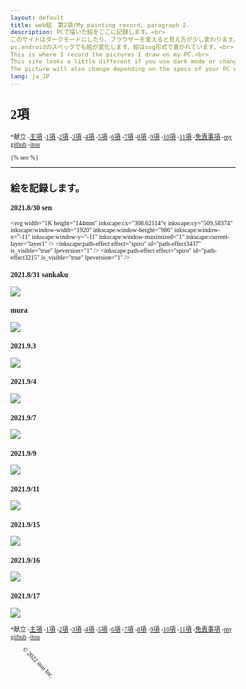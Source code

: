 ```yaml
---
layout: default
title: web絵　第2項/My painting record, paragraph 2.
description: PCで描いた絵をここに記録します。<br>
このサイトはダークモードにしたり、ブラウザーを変えると見え方が少し変わります。<br> 
pc,androidのスペックでも絵が変化します。絵はsvg形式で書かれています。<br>
This is where I record the pictures I draw on my PC.<br>
This site looks a little different if you use dark mode or change your browser.<br>
The picture will also change depending on the specs of your PC or android. The pictures are written in svg format.
lang: ja_JP
---
```

<hedar>
<h1>2項</h1>
<p>
*献立
-<a href="https://itou332.github.io/top_page/">主項</a>
-<a href="https://itou332.github.io/">1項</a>
-<a href="https://itou332.github.io/itou332a.github.io/">2項</a>
-<a href="https://itou332.github.io/diary">3項</a>
-<a href="https://itou332.github.io/today/">4項</a>
-<a href="https://itou332.github.io/challenge/">5項</a>
-<a href="https://itou332.github.io/nontitle/">6項</a>
-<a href="https://itou332.github.io/elaboration/">7項</a>
-<a href="https://itou332.github.io/analog/">8項</a>
-<a href="https://itou332.github.io/culture/">9項</a>
-<a href="https://itou332.github.io/walk/">10項</a>
-<a href="https://itou332.github.io/pine/">11項</a>
-<a href="https://itou332.github.io/Privacy-policy/">免責事項</a>
-<a href="https://github.com/itou332">my github</a>
-<a href="http://itou33good.starfree.jp/">itou</a>
</p>
</hedar>
<head>
<!-- Global site tag (gtag.js) - Google Analytics -->
<script async src="https://www.googletagmanager.com/gtag/js?id=G-REM6WSLP19"></script>
<script>
  window.dataLayer = window.dataLayer || [];
  function gtag(){dataLayer.push(arguments);}
  gtag('js', new Date());
  gtag('config', 'G-RC7DDWGJQ6');
</script>
<link rel="stylesheet" href="style.css">
<style>BODY,DIV,TABLE,THEAD,TBODY,TFOOT,TR,TH,TD,P { font-family:"Times New Roman"; font-size:x-small ;}svg,script {margin: 0 auto;  /* ボックス中央寄せ */}</style>
<?xml version="1.0" encoding="UTF-8" standalone="no"?>
<!-- Created with Inkscape (http://www.inkscape.org/) -->
<!-- Favicon head tag -->
<link rel="icon" type="img/x-icon" href="./favicon.png">
<link rel="apple-touch-icon" href="./images/favicon.png" sizes="180x180">
<link rel="icon" type="image/png" href="./images/favicon.png" sizes="192x192">
<link rel="shortcut icon" type="image/x-icon" href="favicon.ico">
<meta name="keywords" content="記録,paragraph,2項,web絵,絵を記録">
{% seo %}
<meta name="google-site-verification" content="tQGwmktjW1w-gKuPF7mYbIZdiE9Bw_KZj8tHcro6qo0" />
</head>
<body>
<hr>
<h2>絵を記録します。</h2>

<h3>2021.8/30 sen</h3>

<svg
   width="1K
   height="144mm"
     inkscape:cx="308.62114"v
     inkscape:cy="509.58374"
     inkscape:window-width="1920"
     inkscape:window-height="986"
     inkscape:window-x="-11"
     inkscape:window-y="-11"
     inkscape:window-maximized="1"
     inkscape:current-layer="layer1" />
  <defs
     id="defs3108">
    <inkscape:path-effect
       effect="spiro"
       id="path-effect3437"
       is_visible="true"
       lpeversion="1" />
    <inkscape:path-effect
       effect="spiro"
       id="path-effect3215"
       is_visible="true"
       lpeversion="1" />
    <filter
       inkscape:menu-tooltip="Sharpen edges and boundaries within the object, force=0.3"
       inkscape:menu="Image Effects"
       inkscape:label="Sharpen More"
       style="color-interpolation-filters:sRGB;"
       id="filter3822"
       x="-0.21216609"
       y="-0.20873922"
       width="1.4243322"
       height="1.4174788">
      <feGaussianBlur
         in="SourceGraphic"
         result="result6"
         stdDeviation="10"
         id="feGaussianBlur3802" />
      <feComposite
         in2="SourceGraphic"
         in="result6"
         operator="xor"
         id="feComposite3804" />
      <feGaussianBlur
         result="result2"
         stdDeviation="10"
         id="feGaussianBlur3806" />
      <feComposite
         in2="SourceGraphic"
         operator="atop"
         result="result91"
         id="feComposite3808" />
      <feComposite
         result="result4"
         in="result2"
         operator="xor"
         in2="result91"
         id="feComposite3810" />
      <feGaussianBlur
         in="result4"
         result="result3"
         stdDeviation="5"
         id="feGaussianBlur3812" />
      <feSpecularLighting
         lighting-color="rgb(255,255,255)"
         in="result3"
         result="result5"
         specularExponent="35"
         specularConstant="3"
         surfaceScale="12"
         id="feSpecularLighting3816">
        <feDistantLight
           elevation="45"
           azimuth="235"
           id="feDistantLight3814" />
      </feSpecularLighting>
      <feComposite
         in2="result5"
         in="SourceGraphic"
         k3="0.7"
         k2="0.8"
         operator="arithmetic"
         result="result7"
         id="feComposite3818" />
      <feComposite
         in="result7"
         operator="in"
         in2="SourceGraphic"
         id="feComposite3820"
         result="fbSourceGraphic" />
      <feColorMatrix
         result="fbSourceGraphicAlpha"
         in="fbSourceGraphic"
         values="0 0 0 -1 0 0 0 0 -1 0 0 0 0 -1 0 0 0 0 1 0"
         id="feColorMatrix3899" />
      <feConvolveMatrix
         id="feConvolveMatrix3901"
         targetY="1"
         targetX="1"
         in="fbSourceGraphic"
         divisor="1"
         kernelMatrix="0 -0.3 0 -0.3 2.2 -0.3 0 -0.3 0"
         order="3 3"
         result="result1" />
      <feBlend
         in2="fbSourceGraphic"
         id="feBlend3903"
         mode="normal"
         result="fbSourceGraphic" />
      <feColorMatrix
         result="fbSourceGraphicAlpha"
         in="fbSourceGraphic"
         values="0 0 0 -1 0 0 0 0 -1 0 0 0 0 -1 0 0 0 0 1 0"
         id="feColorMatrix3924" />
      <feConvolveMatrix
         id="feConvolveMatrix3926"
         targetY="1"
         targetX="1"
         in="fbSourceGraphic"
         divisor="1"
         kernelMatrix="0 -0.3 0 -0.3 2.2 -0.3 0 -0.3 0"
         order="3 3"
         result="result1" />
      <feBlend
         in2="fbSourceGraphic"
         id="feBlend3928"
         mode="normal"
         result="result2" />
    </filter>
  </defs>
  <g
     inkscape:label="レイヤー 1"
     inkscape:groupmode="layer"
     id="layer1"
     transform="translate(71.917736,-56.123215)">
    <path
       style="fill:none;stroke:#000000;stroke-width:0.264583px;stroke-linecap:butt;stroke-linejoin:miter;stroke-opacity:1;filter:url(#filter3822)"
       d="M 56.969308,69.502558 C 43.764235,80.207618 35.768198,97.0729 35.874277,114.07175 c 0.106079,16.99886 8.323816,33.77639 21.711128,44.25266 13.387312,10.47626 31.666264,14.41869 48.173115,10.35713 16.50684,-4.06157 30.87972,-16.05043 37.80414,-31.5754 0.0401,-0.0909 0.009,-0.20715 -0.0701,-0.26722 -0.0791,-0.0601 -0.19822,-0.0593 -0.27756,4.1e-4 -0.0793,0.0597 -0.11309,0.17274 -0.0811,0.26676 0.032,0.094 0.12647,0.16266 0.22574,0.16573 0.0993,0.003 0.19707,-0.0586 0.2386,-0.14886 0.0415,-0.0902 0.0253,-0.20362 -0.0384,-0.27975 -0.0638,-0.0761 -0.17148,-0.11193 -0.26853,-0.0908 -0.097,0.0211 -0.17968,0.0974 -0.2101,0.19191 -0.0304,0.0945 -0.008,0.20378 0.0551,0.2802 0.0634,0.0764 0.16573,0.11818 0.26469,0.1098 0.099,-0.008 0.19213,-0.0661 0.24532,-0.14993 0.0532,-0.0839 0.0658,-0.19183 0.0351,-0.28627 -0.0307,-0.0944 -0.10362,-0.1739 -0.19435,-0.21427 -0.0907,-0.0404 -0.19777,-0.0415 -0.29008,-0.005 -0.0923,0.0366 -0.16899,0.1102 -0.21113,0.20012 -0.0421,0.0899 -0.0497,0.19519 -0.0228,0.29076 0.0325,0.0965 0.0992,0.1808 0.18472,0.23616 0.0855,0.0553 0.18901,0.0818 0.29069,0.0761 0.10169,-0.006 0.2011,-0.043 0.28254,-0.1042 0.0814,-0.0612 0.14477,-0.14568 0.18251,-0.24027 0.0377,-0.0946 0.05,-0.19896 0.0372,-0.29999 -0.0128,-0.10104 -0.0504,-0.1986 -0.10707,-0.28323 -0.11331,-0.16926 -0.30176,-0.28257 -0.50224,-0.31854 -0.20049,-0.036 -0.41101,0.002 -0.59357,0.0927 -0.18255,0.0903 -0.33786,0.23079 -0.45956,0.39412 -0.24339,0.32666 -0.35067,0.73324 -0.43047,1.13272 -8.60935,22.79167 -16.09358,46.34214 -29.50181,66.68423 -6.70411,10.17104 -14.889595,19.46485 -24.747664,26.62123 -9.858069,7.15638 -21.445955,12.11941 -33.564864,13.35525 C 41.914572,245.7519 29.27979,243.11339 19.163401,236.32708 9.0470131,229.54077 1.6776866,218.48621 0.20460163,206.39384 c -0.73654249,-6.04618 -0.0191891,-12.27886 2.18593727,-17.95656 2.2051262,-5.67769 5.9053455,-10.78365 10.6903861,-14.55223 4.785041,-3.76858 10.650018,-6.17687 16.714946,-6.73852 6.064929,-0.56166 12.307182,0.74268 17.580876,3.79014 5.299291,2.65315 9.722827,7.05868 12.293888,12.39829 2.571061,5.3396 3.252826,11.58627 1.782719,17.32739 -1.470106,5.74113 -5.102642,10.92115 -10.062602,14.16469 -4.95996,3.24353 -11.208305,4.49318 -17.012513,3.29616 -5.804208,-1.19703 -11.080787,-4.85354 -14.144696,-9.92643 -3.063909,-5.07288 -3.837528,-11.49601 -1.960443,-17.11724 1.877086,-5.62123 6.401203,-10.31847 11.985657,-12.3023 5.584454,-1.98383 12.109987,-1.17133 16.976363,2.21099 4.86643,3.38245 7.913365,9.27366 7.754078,15.198 -0.159287,5.92434 -3.563966,11.68444 -8.730205,14.58842 -5.166239,2.90398 -11.917158,2.79773 -16.934354,-0.35677 -5.017196,-3.15451 -8.047401,-9.2582 -7.423841,-15.15178 0.623561,-5.89358 4.922344,-11.26426 10.568294,-13.06604 5.64595,-1.80177 12.318402,0.12814 16.052679,4.73013 3.734278,4.60199 4.227273,11.59925 1.089803,16.62712 -3.13747,5.02786 -9.715417,7.66037 -15.429989,6.08976 -0.916505,-0.0968 -1.86739,0.32474 -2.422057,1.06074 -0.554668,0.736 -0.699169,1.75844 -0.383065,2.62414 0.316103,0.86569 1.078526,1.55123 1.969377,1.7873 0.890852,0.23608 1.886233,0.0216 2.60956,-0.54949 0.723328,-0.5711 1.161664,-1.48255 1.170297,-2.40411 0.0086,-0.92157 -0.40818,-1.8358 -1.100233,-2.44442 -0.692052,-0.60861 -1.645478,-0.90489 -2.562175,-0.80993 -0.916696,0.095 -1.784526,0.57606 -2.362083,1.29423 -0.577556,0.71818 -0.860933,1.66296 -0.788467,2.58171 0.07247,0.91875 0.496859,1.80288 1.158261,2.44467 0.661402,0.64179 1.552499,1.03825 2.470935,1.11456 0.918435,0.0763 1.85801,-0.16538 2.633756,-0.66294 0.775746,-0.49756 1.384891,-1.24633 1.728082,-2.10164 0.343191,-0.85532 0.421018,-1.81276 0.235159,-2.71543 -0.18586,-0.90266 -0.632872,-1.74795 -1.26338,-2.42011 -0.630509,-0.67217 -1.441631,-1.17067 -2.321723,-1.44414 -1.763332,-0.5465 -3.765778,-0.15206 -5.258725,0.93381 -1.492948,1.08587 -2.471655,2.81723 -2.746948,4.64266 -0.275293,1.82544 0.130258,3.72715 1.024222,5.34234 0.893964,1.61519 2.259444,2.94803 3.83597,3.90853 3.153053,1.92101 7.02037,2.33077 10.701381,2.04412 3.681012,-0.28665 7.278729,-1.21506 10.927044,-1.78234 0.03318,-31.52718 3.435514,-63.91438 17.794707,-91.98176 7.179596,-14.03368 17.086623,-26.78911 29.57484,-36.408644 12.48822,-9.619533 27.61602,-16.009506 43.33204,-17.233313 15.71602,-1.223807 31.96463,2.896302 44.6271,12.285276 12.66247,9.388973 21.45026,24.140961 22.70903,39.854221 0.62939,7.85663 -0.5874,15.87019 -3.64138,23.13627 -3.05398,7.26608 -7.95125,13.76605 -14.1739,18.60355 -6.22264,4.83751 -13.76417,7.98896 -21.59442,8.88897 -7.83024,0.9 -15.92588,-0.47075 -22.96653,-4.01364 -6.93605,-3.40051 -12.82388,-8.94285 -16.52766,-15.72181 -3.70378,-6.77896 -5.1868,-14.76941 -4.03896,-22.40844 1.14784,-7.63903 4.94129,-14.87481 10.65524,-20.07319 5.71394,-5.19838 13.32049,-8.30086 21.04366,-8.45881 7.72317,-0.15796 15.49091,2.65689 21.23917,7.8173 5.74826,5.16041 9.39276,12.62993 9.8016,20.34388 0.40883,7.71396 -2.45504,15.57067 -7.81926,21.12922 -5.36421,5.55856 -13.1685,8.70737 -20.88299,8.30863 -7.71453,-0.39876 -15.19444,-4.37438 -19.74579,-10.61603 -4.55135,-6.24165 -6.04418,-14.63793 -3.81063,-22.03281 2.23355,-7.39488 8.17803,-13.59167 15.51115,-16.02031 7.33313,-2.42864 15.85841,-0.97683 21.90319,3.83291 6.04477,4.80975 9.38066,12.85658 8.39837,20.5187 -0.98229,7.66212 -6.29602,14.64609 -13.46169,17.53161 -7.16566,2.88553 -15.8987,1.5005 -21.74723,-3.54605 -5.84854,-5.04655 -8.49507,-13.55501 -6.43357,-20.99969 1.95318,0.4677 3.72868,1.61495 4.99732,3.17193 1.26864,1.55698 2.03058,3.51115 2.20168,5.51223 0.1711,2.00109 -0.24244,4.04197 -1.13309,5.84207 -0.89065,1.80011 -2.25148,3.35809 -3.8858,4.52541 -3.26863,2.33465 -7.56411,3.03179 -11.50001,2.22975 -3.93589,-0.80203 -7.5074,-3.01724 -10.28374,-5.92009 -5.55267,-5.80568 -7.84946,-13.94469 -9.39552,-21.82808 -1.54606,-7.88339 -2.59341,-16.04128 -6.32181,-23.15726 C 102.71276,94.886294 93.022931,87.273543 82.270077,83.110532 71.517224,78.947521 59.747639,77.992293 48.234018,78.617643 c -31.432471,2.097321 -61.844236,16.432024 -83.657204,39.160717 -21.812967,22.72869 -34.867106,53.60231 -36.240207,85.07473 -1.373101,31.47243 8.89197,63.27852 28.195478,88.17377 19.303508,24.89525 47.4589626,42.72372 78.158996,49.78821 30.700032,7.06448 63.725156,3.36507 92.216179,-10.07594 28.49102,-13.44101 52.29424,-36.49934 66.87208,-64.42577 14.57785,-27.92643 19.89015,-60.54805 15.19162,-91.69806 -4.69852,-31.15001 -19.34342,-60.68307 -41.1014,-83.464407 C 153.70502,76.052124 136.03719,63.654985 115.95217,58.635111 105.90966,56.125174 95.355225,55.502928 85.150363,57.238612 74.945502,58.974295 65.104468,63.101702 56.969308,69.502558 Z"
       id="path3435"
       inkscape:path-effect="#path-effect3437"
       inkscape:original-d="m 56.969308,69.502558 c -13.807338,-23.72643 75.073152,56.336582 86.593352,67.603582 11.5202,11.267 -103.430681,53.04502 -109.381075,72.54092 -5.950394,19.4959 -850.725195,18.25725 109.001275,-74.8197 20.76307,-2.01366 -23.54705,-19.74909 -35.32097,-29.62404 C 96.087969,95.328379 49.753458,67.603843 48.234018,78.617643 46.714568,89.631453 160.27392,102.92481 167.86956,91.150893 175.4652,79.376972 814.84324,1371.8276 56.969308,69.502558 Z"
       sodipodi:nodetypes="ssssssss" />
  </g>
</svg>


<h3>2021.8/31 sankaku</h3>
<img src="http://itou33good.starfree.jp/wp-content/uploads/2022/10/2021_8_31.svg">

<h3>mura</h3>
<img src="http://itou33good.starfree.jp/wp-content/uploads/2022/10/mura.svg">
  
<h3>2021.9.3</h3>
  
  <div>
   <img src="mabusii.gif" onclick="this.setAttribute('src', this.getAttribute('src').replace(/_play.gif$/g, '.gif'));" style="cursor: pointer;">
    </div>
<h3>2021.9/4</h3>
  <img src="http://itou33good.starfree.jp/wp-content/uploads/2022/10/2021_9_4.svg">


<h3>2021.9/7</h3>
  <img src="http://itou33good.starfree.jp/wp-content/uploads/2022/10/2021_9_7.svg">


<h3>2021.9/9</h3>
<img src="http://itou33good.starfree.jp/wp-content/uploads/2022/10/2021_9_9.svg">

  
<h3>2021.9/11</h3>
<img src="http://itou33good.starfree.jp/wp-content/uploads/2022/10/2021_9_11.svg">


<h3>2021.9/15</h3>
<img src="http://itou33good.starfree.jp/wp-content/uploads/2022/10/2021_9_15.svg">


<h3>2021.9/16</h3>
<img src="http://itou33good.starfree.jp/wp-content/uploads/2022/10/2021_9_16.svg">


<h3>2021.9/17</h3>
<img src="http://itou33good.starfree.jp/wp-content/uploads/2022/10/2021_9_17.svg">


<footer>
<p>
*献立
-<a href="https://itou332.github.io/top_page/">主項</a>
-<a href="https://itou332.github.io/">1項</a>
-<a href="https://itou332.github.io/itou332a.github.io/">2項</a>
-<a href="https://itou332.github.io/diary">3項</a>
-<a href="https://itou332.github.io/today/">4項</a>
-<a href="https://itou332.github.io/challenge/">5項</a>
-<a href="https://itou332.github.io/nontitle/">6項</a>
-<a href="https://itou332.github.io/elaboration/">7項</a>
-<a href="https://itou332.github.io/analog/">8項</a>
-<a href="https://itou332.github.io/culture/">9項</a>
-<a href="https://itou332.github.io/walk/">10項</a>
-<a href="https://itou332.github.io/pine/">11項</a>
-<a href="https://itou332.github.io/Privacy-policy/">免責事項</a>
-<a href="https://github.com/itou332">my github</a>
-<a href="http://itou33good.starfree.jp/">itou</a>
</p>
  <svg xmlns="http://www.w3.org/2000/svg" width="200" height="250">
                <text x="0" y="30" transform="rotate(45 40,40)">
                 © 2022 itou Inc.
                </text>
</footer>
</html>
